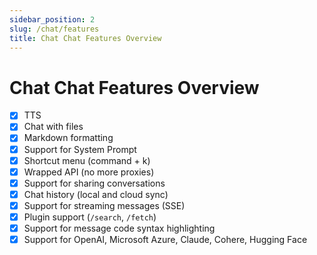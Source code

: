```yaml
---
sidebar_position: 2
slug: /chat/features
title: Chat Chat Features Overview
---
```


# Chat Chat Features Overview

-   [x] TTS
-   [x] Chat with files
-   [x] Markdown formatting
-   [x] Support for System Prompt
-   [x] Shortcut menu (command + k)
-   [x] Wrapped API (no more proxies)
-   [x] Support for sharing conversations
-   [x] Chat history (local and cloud sync)
-   [x] Support for streaming messages (SSE)
-   [x] Plugin support (`/search`, `/fetch`)
-   [x] Support for message code syntax highlighting
-   [x] Support for OpenAI, Microsoft Azure, Claude, Cohere, Hugging Face
